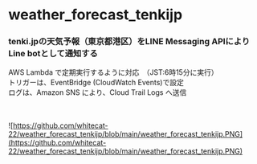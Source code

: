 # weather_forecast_tenkijp

### tenki.jpの天気予報（東京都港区）をLINE Messaging APIによりLine botとして通知する

AWS Lambda で定期実行するように対応　（JST:6時15分に実行）  
トリガーは、EventBridge (CloudWatch Events)で設定  
ログは、Amazon SNS により、Cloud Trail Logs へ送信  

　
 
![https://github.com/whitecat-22/weather_forecast_tenkijp/blob/main/weather_forecast_tenkijp.PNG](https://github.com/whitecat-22/weather_forecast_tenkijp/blob/main/weather_forecast_tenkijp.PNG)
